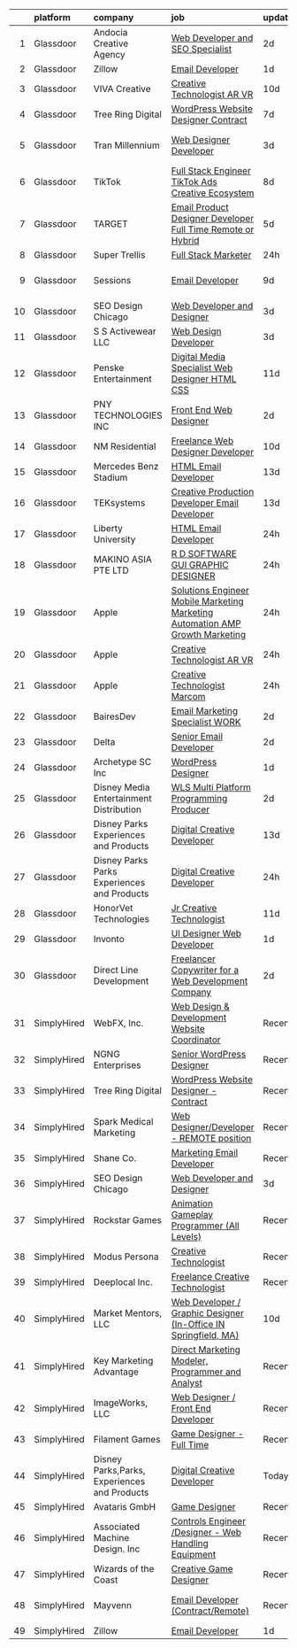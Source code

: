 

|    | platform    | company                                      | job                                                                                                                                                                                                                                                                                                                                                                                                                                                                                                                                                                                                                                                                                                                                                                                                                                                                                                                                                                                                                                                                                                                                                                                                                                                                                                                                                                                                                                     | update_time   | location                  |
|---:|:------------|:---------------------------------------------|:----------------------------------------------------------------------------------------------------------------------------------------------------------------------------------------------------------------------------------------------------------------------------------------------------------------------------------------------------------------------------------------------------------------------------------------------------------------------------------------------------------------------------------------------------------------------------------------------------------------------------------------------------------------------------------------------------------------------------------------------------------------------------------------------------------------------------------------------------------------------------------------------------------------------------------------------------------------------------------------------------------------------------------------------------------------------------------------------------------------------------------------------------------------------------------------------------------------------------------------------------------------------------------------------------------------------------------------------------------------------------------------------------------------------------------------|:--------------|:--------------------------|
|  1 | Glassdoor   | Andocia Creative Agency                      | [Web Developer and SEO Specialist](https://www.glassdoor.com/partner/jobListing.htm?pos=115&ao=1136043&s=58&guid=000001812d7f032fa6f806d76df16aa3&src=GD_JOB_AD&t=SR&vt=w&ea=1&cs=1_e428bfe8&cb=1654325707859&jobListingId=1007910325652&jrtk=3-0-1g4mnu0qmr15q801-1g4mnu0r5pkeh800-3e71974dd9827fa4-)                                                                                                                                                                                                                                                                                                                                                                                                                                                                                                                                                                                                                                                                                                                                                                                                                                                                                                                                                                                                                                                                                                                                  | 2d            | Remote                    |
|  2 | Glassdoor   | Zillow                                       | [Email Developer](https://www.glassdoor.com/partner/jobListing.htm?pos=104&ao=1110586&s=58&guid=000001812d7f032fa6f806d76df16aa3&src=GD_JOB_AD&t=SR&vt=w&cs=1_7c39afb7&cb=1654325707858&jobListingId=1007914140809&cpc=F41FEAB56D215062&jrtk=3-0-1g4mnu0qmr15q801-1g4mnu0r5pkeh800-d5a371a2296d9443--6NYlbfkN0ANMurRYyPEXg08u6OamUd1Mvhk-zhFSGYIZgoJR86UvYL2v6MoUqae-sD5DnU21vr3PQNu8ZSqa2obWZbktWxgr0g78Syxir6qFJq9FS2-QcG1zbH-ZdReyN6tfx4WDorKu6fRAqkaeyW2Vts6RUdmNBZQ99TRrPTVGAhRaKI308BHDLVipOHrayk6pkiWRyuoqPth-Mbvlzugr3HUUtHOugMlXuo8H2yG0_qh2_XK7fQVSWiYD31XhmsZ0bzhd8rZ70ZeJF36Tqt-MCRJbHzo3AY1Xm9rR3HBojfDMUGdH-QI-HXLUNl_0wBgVZbFo9NOCMyWuvQRob74oEjTHB7kNmI62fJ5dd3-vM0AKEx13qURPLop4HBWrcibEhG4RA8lijTJrt8c8W3TydIOq0H8fNnAcDvMbAvyXESuzpkwYBfCiz1FWF21WIeHiYB9IceH2nTbxa8BHI3U4rX3t8Zs6P4O_WOUJPfeyaQjpqkOu0DbR3p12nrPNyjndlctnOfZbN1DN71OEyyGCP9q8Tq5KQvEAmcJc4nDeSJTL4QfUmhr25oG8767eCw0AmN7yqRIU4RnC0Af98rpeayig5ayXtUsO7zDzoJd9RQCgcLy5TBfK0rFV7v8r7zAO_EQjhHsgUOx8_XDZbXfV9Fx57pYcxrFw1J1lIBQ7Qam_I3y9nodZNBlHbU7h6lK21hDnMH_du7AwnGPfBVQsHuJa7zGoku8q7jvJBbe1tdS6cPgt1PSICy35Q82KBhvTTEAIt8Jf5MX6Za8dBmiBa6aGKujIKDxM8fpB9fnxQlVbXJS8rrzkfBsHyT-mk9it2_RuVp61P33BPhzhynNEjM8-vQYxdtYOaKnRImCPTEzjISltAN5WaIeJ0qBRAgb_ylgzU8%3D)                                                                                                                                                                                     | 1d            | Remote                    |
|  3 | Glassdoor   | VIVA Creative                                | [Creative Technologist AR VR](https://www.glassdoor.com/partner/jobListing.htm?pos=128&ao=1136043&s=58&guid=000001812d7f032fa6f806d76df16aa3&src=GD_JOB_AD&t=SR&vt=w&ea=1&cs=1_85ff4b3b&cb=1654325707860&jobListingId=1007890505678&jrtk=3-0-1g4mnu0qmr15q801-1g4mnu0r5pkeh800-b696a77618f3626a-)                                                                                                                                                                                                                                                                                                                                                                                                                                                                                                                                                                                                                                                                                                                                                                                                                                                                                                                                                                                                                                                                                                                                       | 10d           | Remote                    |
|  4 | Glassdoor   | Tree Ring Digital                            | [WordPress Website Designer  Contract ](https://www.glassdoor.com/partner/jobListing.htm?pos=122&ao=1136043&s=58&guid=000001812d7f032fa6f806d76df16aa3&src=GD_JOB_AD&t=SR&vt=w&ea=1&cs=1_b24fab01&cb=1654325707860&jobListingId=1007899008046&jrtk=3-0-1g4mnu0qmr15q801-1g4mnu0r5pkeh800-ecf6582f908ad62a-)                                                                                                                                                                                                                                                                                                                                                                                                                                                                                                                                                                                                                                                                                                                                                                                                                                                                                                                                                                                                                                                                                                                             | 7d            | Remote                    |
|  5 | Glassdoor   | Tran Millennium                              | [Web Designer Developer](https://www.glassdoor.com/partner/jobListing.htm?pos=102&ao=1110586&s=58&guid=000001812d7f032fa6f806d76df16aa3&src=GD_JOB_AD&t=SR&vt=w&ea=1&cs=1_78ab1f0b&cb=1654325707858&jobListingId=1007907064996&cpc=0F120DD93C91FC85&jrtk=3-0-1g4mnu0qmr15q801-1g4mnu0r5pkeh800-4380dd67a871539e--6NYlbfkN0Cp_WSJKd_Pz82imZmURPbhd3kYBsiZi4lpMLOH6vOlLMqbuwfEg4rdHZ-5cGPka9Gjdk3C_6PRJ7cT88hxlBe2xFYnDicuHradAybaxUoCuY-ore5IEssfa27lIp0dCqN4SMBsLIG0i2PLGVZU1PzgG-CYQweitE9Q0KmStWUIySVfI0HceJXI5oiuIiYvPKbXyTnbAU1Us1iARr9Tb4l5IOysiBqDX-oFRcG2VBy7rkh-9uRtHGGaD4FMIKGT_NatE3OvAJ768xGNGYwwmjQLWRnybKWSNPI4S50V5aJKrPEWfSFghSQr1fEm9pZouCpESCaul4Bwmz-Shi2xVwOBqVJ7OiprHguoLYjetG95tLB6pb_B9joJH4LXMvC2PwvFfNfupXG4T2NmgzJgacP9s9-7B8HnoMlON4LmSDyp8f4wfQDTdNDwG2aa4A_cCnPIqeGtK6e0hlWg3399mTSMNRN99NrnQWlSFCMM7ULgc4kd3vx4stexOa7MsDGvTP0%3D)                                                                                                                                                                                                                                                                                                                                                                                                                                                                                                                                                                         | 3d            | San Francisco, CA         |
|  6 | Glassdoor   | TikTok                                       | [Full Stack Engineer  TikTok Ads Creative   Ecosystem](https://www.glassdoor.com/partner/jobListing.htm?pos=118&ao=1136043&s=58&guid=000001812d7f032fa6f806d76df16aa3&src=GD_JOB_AD&t=SR&vt=w&cs=1_92b062f7&cb=1654325707860&jobListingId=1007895015938&jrtk=3-0-1g4mnu0qmr15q801-1g4mnu0r5pkeh800-bf78653741d4ae0d-)                                                                                                                                                                                                                                                                                                                                                                                                                                                                                                                                                                                                                                                                                                                                                                                                                                                                                                                                                                                                                                                                                                                   | 8d            | Los Angeles, CA           |
|  7 | Glassdoor   | TARGET                                       | [Email Product Designer   Developer  Full Time Remote or Hybrid ](https://www.glassdoor.com/partner/jobListing.htm?pos=125&ao=1136043&s=58&guid=000001812d7f032fa6f806d76df16aa3&src=GD_JOB_AD&t=SR&vt=w&cs=1_11c0ab3e&cb=1654325707860&jobListingId=1007900471696&jrtk=3-0-1g4mnu0qmr15q801-1g4mnu0r5pkeh800-d89c527548f3a6a0-)                                                                                                                                                                                                                                                                                                                                                                                                                                                                                                                                                                                                                                                                                                                                                                                                                                                                                                                                                                                                                                                                                                        | 5d            | Minneapolis, MN           |
|  8 | Glassdoor   | Super Trellis                                | [Full Stack Marketer](https://www.glassdoor.com/partner/jobListing.htm?pos=103&ao=1110586&s=58&guid=000001812d7f032fa6f806d76df16aa3&src=GD_JOB_AD&t=SR&vt=w&ea=1&cs=1_bd946714&cb=1654325707858&jobListingId=1007916099653&cpc=7C0AF3FAC6523A09&jrtk=3-0-1g4mnu0qmr15q801-1g4mnu0r5pkeh800-05df1faa118ee33a--6NYlbfkN0DsBOlmEAMqZtav1V1WKZO3RUElpafjggtWvxyDQ3xFSh1wBRGmW-tFNLeqS-E3LLXxa83bj81VZ4GjKQx-g4O9na_cOsk0VB6pO0AMHdwLqRvquaOO0ESt0V_23ylcTwrV5E5izcq-q58pQWc_DBROzeRcXh5UAI1JYoZd3aQvy4v3aIfe8cwbKiiiA2QnakwtQY6ehd1eym2V7Q-_YMaImP9-CTfgsAE6gTGLMAxFuIKu4opCATQYuSCV9jp352QqLxMOCd7r5uroXp3gPcn9YcoImHbFVmpTNLBAmWoySETKtxGUQYGOcxBz-mBvNge6Cfybp3a9HlJmdTc6bqwxPBmoufDGFG1HucM1DBvaZWpN4cfJaNbSFUrROyoxYJxUxCM-14kUaoAHeMJE3PjIcf4jhnpIU6DgiNSO_Iy_xUIuc3QmaNSNrh42YFyoonSAxpyJyr2xZOhRajFV84ujUvL81bKRZE6_d0eVBKbx_jL7w2ELHVQEFGi2ABeaz9zqx16GxUunRQ%3D%3D)                                                                                                                                                                                                                                                                                                                                                                                                                                                                                                                                                              | 24h           | Buffalo, NY               |
|  9 | Glassdoor   | Sessions                                     | [Email Developer](https://www.glassdoor.com/partner/jobListing.htm?pos=127&ao=1136043&s=58&guid=000001812d7f032fa6f806d76df16aa3&src=GD_JOB_AD&t=SR&vt=w&ea=1&cs=1_5927640e&cb=1654325707860&jobListingId=1007892911306&jrtk=3-0-1g4mnu0qmr15q801-1g4mnu0r5pkeh800-9548a622875b6647-)                                                                                                                                                                                                                                                                                                                                                                                                                                                                                                                                                                                                                                                                                                                                                                                                                                                                                                                                                                                                                                                                                                                                                   | 9d            | San Francisco, CA         |
| 10 | Glassdoor   | SEO Design Chicago                           | [Web Developer and Designer](https://www.glassdoor.com/partner/jobListing.htm?pos=112&ao=1136043&s=58&guid=000001812d7f032fa6f806d76df16aa3&src=GD_JOB_AD&t=SR&vt=w&ea=1&cs=1_c6474ac1&cb=1654325707859&jobListingId=1007905745551&jrtk=3-0-1g4mnu0qmr15q801-1g4mnu0r5pkeh800-edb5c12235ecbca6-)                                                                                                                                                                                                                                                                                                                                                                                                                                                                                                                                                                                                                                                                                                                                                                                                                                                                                                                                                                                                                                                                                                                                        | 3d            | Remote                    |
| 11 | Glassdoor   | S S Activewear LLC                           | [Web Design Developer](https://www.glassdoor.com/partner/jobListing.htm?pos=101&ao=1110586&s=58&guid=000001812d7f032fa6f806d76df16aa3&src=GD_JOB_AD&t=SR&vt=w&cs=1_0a36cb61&cb=1654325707858&jobListingId=1007907546318&cpc=8506CCAEAF70E016&jrtk=3-0-1g4mnu0qmr15q801-1g4mnu0r5pkeh800-9a94e0e65c736bca--6NYlbfkN0Ajr136nt6A_LHOZ7dazkZBMRVGXfFx1UH3hXSlGZi78qV2vh4IIPaG56QxCFgA56Adpr9RaXdipIXu1R4bmSOvMziN5foyE-Hu6-wOJzorB798i-BTTof0WkY407sJ8JJ-b48jkEdELNvzxft-sRf5NMtJ6JiYIBRDHRpWroXbQqBaO_5kxxHvN-KYbt9H9FU-F8bCVWeed56PDkhqUEuRGHhHzWK0Nu3lZP0kPet2iRwACwaCwOfDb-EMyWgGqkH2Vjs83RlBa5mWWHv0NJjKzhffdXFDcEBQgkhRBAicy2t2eRz-0S6esvEaizsApyEINF75kHee4Xk41rnPr2kHFtrx7uyASmDzsZuUWvWnLLGUqOkxlg7ROr47XQufuejSqVlqJrfeVtruqqR2SJM2JtAN3pfvHXiEI38gX-3Dkb_VStSNdeR88n9-Beha9tPDuOKt0N4iOl36JT3cHQbj-TbYFyjGBDnz8bzC7J9419LtrJ630fo4gy5iKwv3acylYqd140C-K_Jj9zPG-L9-J6drCnJFuT5Hvovs850hQjnui9Ct-iMqKRYNSa9JGTxbHwoJU2cvnIKnI2H_YD9K0yTAh2dtbW2O0-3KOtBKjdpKROwQkLbEedkqzERdJb9BvIBkYzs51xEQ4w0wRm8Id3EhkUzUgnHcDfEAyL3Jx4FHphKp8bV-KWgbqEsDfwhWMd91i8j0x9NUX0B4j9uz0gIMoR1VQnPuVFOCgtYjbT-fFxQfnbd5RRmVT1Apgtk%3D)                                                                                                                                                                                                                                                                                                                | 3d            | Bolingbrook, IL           |
| 12 | Glassdoor   | Penske Entertainment                         | [Digital Media Specialist   Web Designer  HTML CSS ](https://www.glassdoor.com/partner/jobListing.htm?pos=129&ao=1136043&s=58&guid=000001812d7f032fa6f806d76df16aa3&src=GD_JOB_AD&t=SR&vt=w&ea=1&cs=1_77d83615&cb=1654325707860&jobListingId=1007885820452&jrtk=3-0-1g4mnu0qmr15q801-1g4mnu0r5pkeh800-aea0883574332797-)                                                                                                                                                                                                                                                                                                                                                                                                                                                                                                                                                                                                                                                                                                                                                                                                                                                                                                                                                                                                                                                                                                                | 11d           | Indianapolis, IN          |
| 13 | Glassdoor   | PNY TECHNOLOGIES  INC                        | [Front End Web Designer](https://www.glassdoor.com/partner/jobListing.htm?pos=114&ao=1136043&s=58&guid=000001812d7f032fa6f806d76df16aa3&src=GD_JOB_AD&t=SR&vt=w&ea=1&cs=1_ddb5e849&cb=1654325707859&jobListingId=1007909671058&jrtk=3-0-1g4mnu0qmr15q801-1g4mnu0r5pkeh800-7ca51e5658e731c3-)                                                                                                                                                                                                                                                                                                                                                                                                                                                                                                                                                                                                                                                                                                                                                                                                                                                                                                                                                                                                                                                                                                                                            | 2d            | Remote                    |
| 14 | Glassdoor   | NM Residential                               | [Freelance Web Designer Developer](https://www.glassdoor.com/partner/jobListing.htm?pos=130&ao=1136043&s=58&guid=000001812d7f032fa6f806d76df16aa3&src=GD_JOB_AD&t=SR&vt=w&ea=1&cs=1_459a9db1&cb=1654325707860&jobListingId=1007889424611&jrtk=3-0-1g4mnu0qmr15q801-1g4mnu0r5pkeh800-8b33379d0efd92ef-)                                                                                                                                                                                                                                                                                                                                                                                                                                                                                                                                                                                                                                                                                                                                                                                                                                                                                                                                                                                                                                                                                                                                  | 10d           | Orlando, FL               |
| 15 | Glassdoor   | Mercedes Benz Stadium                        | [HTML Email Developer](https://www.glassdoor.com/partner/jobListing.htm?pos=119&ao=1136043&s=58&guid=000001812d7f032fa6f806d76df16aa3&src=GD_JOB_AD&t=SR&vt=w&ea=1&cs=1_e219370a&cb=1654325707860&jobListingId=1007881403844&jrtk=3-0-1g4mnu0qmr15q801-1g4mnu0r5pkeh800-65a406784278250d-)                                                                                                                                                                                                                                                                                                                                                                                                                                                                                                                                                                                                                                                                                                                                                                                                                                                                                                                                                                                                                                                                                                                                              | 13d           | Atlanta, GA               |
| 16 | Glassdoor   | TEKsystems                                   | [Creative Production Developer  Email Developer ](https://www.glassdoor.com/partner/jobListing.htm?pos=110&ao=1110586&s=58&guid=000001812d7f032fa6f806d76df16aa3&src=GD_JOB_AD&t=SR&vt=w&cs=1_32aec152&cb=1654325707859&jobListingId=1007881109878&cpc=C4A69CCDBB3B9599&jrtk=3-0-1g4mnu0qmr15q801-1g4mnu0r5pkeh800-e35d547a0e4b5d47--6NYlbfkN0AuKz8EBO1xHDEL7V2YF9xF3dC_I9B9i-Zw2Jh8clPMK9BxhHDJszxSyW718EipT5NZMj3EBOgIgA0uWwEm3DTBgaZ73Oz_rNtrM0hv37lKMHXbIT4xzy-gWqWw3lbC-4Gcj_6cHd4C_zCD1WLTPTYUZx3xuhaIYNUjvb8pA4ThrviyUqYwdwRF4WlYRvdAtMR8MyugaNYl8qCwY91DPTOemGA9QjtEEV3RqzPCwv8vxYZvbzLRdI9deXs-jQxBCarKPCdClKVheoIeoSbdt_XG5g_1jFBrqxVl1ckyKenRRn63ALM22QkbLl9TFJ517rt2mX8I5Zj5BAjpCSCF05R84Z4uENOhMk79wr01WEZdnw4GIHSygbZzU-zAwE4vxMaNW-j5rw2dO_nsg3WzhEU8xk6rc0B_f1o0byq1aQynQNzjIvxP5et5ZBrD4jM0VIAnEkR5Rzx15_Q32uliIqLtFd7TtD_Km-M13TpxRmQm1vGZUCsaDXplWAHBdYYyehgozqwaEFGgAwSvj6eP9mfYz-cM4irtyR2EfiHpAzNr8Tth_1tWo8qSTIv83e2NjJiaim0s74--a6wLG3BjNTfegKz-I1MYTeNZ0n7U4NtxbmJmjbbvy3iXzIU6qHqeM-I9UCuTJwhgU_quLWeko0Xo3L1IwS-kHEhnwpHrIxUWee1Wyvnm2apSIham1HOwUg3OHYTbmy40vrDnwgnUZeYyAaQ8rMS5Ja4uf4VkgGWjitB458toj6gLnwI0SwLoBB11HOCsdEZhoA-UUKQ8odeisOrkVCxL6qbTXW2CltLMSMPFIU4Ns2Mxyxb--q3toyzEImmyMQSYXGecTZ7ObUR2ENSfWdMQSgl8LBK8Zct5TzN4bYY0JGoo2jJVJDrf29odl3Sg0idMERy2Z8Or3h44LgXvj4TH26X0PGqV83a4IT5wRVAyhb5gD8S3JJ5Y7y3QE3JKk3xrrg%3D%3D)                                                                       | 13d           | San Diego, CA             |
| 17 | Glassdoor   | Liberty University                           | [HTML Email Developer](https://www.glassdoor.com/partner/jobListing.htm?pos=105&ao=1110586&s=58&guid=000001812d7f032fa6f806d76df16aa3&src=GD_JOB_AD&t=SR&vt=w&ea=1&cs=1_c7977a4d&cb=1654325707859&jobListingId=1007915758186&cpc=1FDE87803EF93CD3&jrtk=3-0-1g4mnu0qmr15q801-1g4mnu0r5pkeh800-8008f5f408073523--6NYlbfkN0DJj_xBnMkxta0JkMhp2zrLnOUztiQYfsFoMajxVnxJH1F0cTi7s2M4ahEdLdWFO-BqmRaLUpbwRIZ7IJNE5Jhy2Q0vZVUdHycJeJyACt3qfLEXBtyRyPrgrnr3HxdQLYX3EwJ4XPiDxoSfjsS-rituzWuBLTDBkYgFntRSehJ6_bQZ9iUcKZ1AGEA1ZSy-_-T8r4DDf1ofZf_drhtN5mXu-GAkLdURw2rUw5LSL3s3gH0eWkuQmwka16g3QWwgSGWnBWF81lvfRewjkwT1HMmF84k0WC_fc_A8v8cIQkm2_t3eucY-GN-rehEVATnAfOnXVIOIe6MB6uv_JqxA7fmmr7mlRyTkUw2yN1tDzs0QLdUbraAq36t65IWS7wR8J5X0JRcg9o45laNeYLTvFa7Lu7NX852pO62P4IEmJvysYOUXeFmGeY8Yy4X0dTQR1wZ1c1Pp50ex5-V8V03ALpLZpCr_9oS-LtfrK2w2GXlXk-oWChPrhYAAFFObnLOGSj0%3D)                                                                                                                                                                                                                                                                                                                                                                                                                                                                                                                                                                           | 24h           | Remote                    |
| 18 | Glassdoor   | MAKINO ASIA PTE LTD                          | [R D SOFTWARE GUI   GRAPHIC DESIGNER](https://www.glassdoor.com/partner/jobListing.htm?pos=113&ao=1136043&s=58&guid=000001812d7f032fa6f806d76df16aa3&src=GD_JOB_AD&t=SR&vt=w&cs=1_672faac3&cb=1654325707859&jobListingId=1007915741887&jrtk=3-0-1g4mnu0qmr15q801-1g4mnu0r5pkeh800-d383988f57ebe079-)                                                                                                                                                                                                                                                                                                                                                                                                                                                                                                                                                                                                                                                                                                                                                                                                                                                                                                                                                                                                                                                                                                                                    | 24h           | Marina, CA                |
| 19 | Glassdoor   | Apple                                        | [Solutions Engineer  Mobile Marketing   Marketing Automation  AMP Growth Marketing](https://www.glassdoor.com/partner/jobListing.htm?pos=109&ao=1110586&s=58&guid=000001812d7f032fa6f806d76df16aa3&src=GD_JOB_AD&t=SR&vt=w&cs=1_5320c138&cb=1654325707859&jobListingId=1007917014383&cpc=F41FEAB56D215062&jrtk=3-0-1g4mnu0qmr15q801-1g4mnu0r5pkeh800-83dd83ca0f942196--6NYlbfkN0BvKrLyj5gPmtZO9T8euul8TCxuuKNOtzRJOomxnwSEodTz2Bc-sPZl29JElYHfcoRu0fPF_ZzN6Kgu9vf9AV6W97yKL7vpLEBrMgPJZ0W0rdIXw6WwRLSf9zaRHA6-PnVWqQDkbUn1YMDbkw22WYnie-iPP5vQXnaXKfEuvTf2yAs3Ec91kGcC2Z46G1ABIhxOuXd7PVHn6mxRBWwVARpL6a16uhriRqa3EVIGkzNKAtc9m8l30oOrCmdN2tLT2oJHalnJTS1zq9TnHV6JlBcYy-5hmG71oAqllpibQzsejoPk5mFidmfmxLXPfX93ZxQsmCNdDS8wBUdKatKhNAyD0O46y3dElYHuJ7_qgd1TMFxWf9HbqwIAkX8PPW4UapgEyr8myZXuw6pebA5666IuBkyoG4k2bc2CnugeBEFnC_W4F3t-8j9dDAeb7Sjnr2lxB99UB_OJKP1uWbm_UcLbuRhDQnNkuG5dgKeTuv5YI12WupfLTHIxu2ecmp9w3oydJzbpnxX3-shbxCvoUd85rdYIWyAUSoSnXr3bLf3i1wsOJtDzxr4tB0gq5Xo9kHZhNDZmCgCjpJ1zf4Qu94KRNaIb3ech5B8niQYkVAGI9swYuYXtgm9NaoFDkgNHADMp-5H294rgqOkzywodPV6_GLAqi1YPX2qTXFVy0goQePm0gR9JDr09jxMAmaiK-yn0gjoUEdVs3dK50HxQioCwNZNeK55VhhQNX6QGwQR3gtAZHgowpYw6UYEeucLoSnvmVmhMaooQJF4pgdH037EwWVfo78wW4UfN4bnaGZ7MRET9IDftPc59qhM05neYEZHrzVyrXANBmN6cKQIjjHsdBdRRBtl8w5ZDq9fNjKjPa7erp1ghwH6ZRF3uaWny_g78Vb4SFJys5_T0Z_YL21PHngNZtXc4QX1Yeynvj72eHdnMYoyOPs5r7CogFCUeNJGiu1X-obvrVS_8bPxe2LXtcMpYIyb85LW6m-JPMnsv14nCRHEZ0jw8) | 24h           | Culver City, CA           |
| 20 | Glassdoor   | Apple                                        | [Creative Technologist  AR VR](https://www.glassdoor.com/partner/jobListing.htm?pos=120&ao=1136043&s=58&guid=000001812d7f032fa6f806d76df16aa3&src=GD_JOB_AD&t=SR&vt=w&cs=1_f206783b&cb=1654325707860&jobListingId=1007917364380&jrtk=3-0-1g4mnu0qmr15q801-1g4mnu0r5pkeh800-878088d050a6faa7-)                                                                                                                                                                                                                                                                                                                                                                                                                                                                                                                                                                                                                                                                                                                                                                                                                                                                                                                                                                                                                                                                                                                                           | 24h           | Cupertino, CA             |
| 21 | Glassdoor   | Apple                                        | [Creative Technologist  Marcom](https://www.glassdoor.com/partner/jobListing.htm?pos=116&ao=1136043&s=58&guid=000001812d7f032fa6f806d76df16aa3&src=GD_JOB_AD&t=SR&vt=w&cs=1_197ef7f4&cb=1654325707860&jobListingId=1007917363609&jrtk=3-0-1g4mnu0qmr15q801-1g4mnu0r5pkeh800-666f3071f17e62e5-)                                                                                                                                                                                                                                                                                                                                                                                                                                                                                                                                                                                                                                                                                                                                                                                                                                                                                                                                                                                                                                                                                                                                          | 24h           | Cupertino, CA             |
| 22 | Glassdoor   | BairesDev                                    | [Email Marketing Specialist WORK](https://www.glassdoor.com/partner/jobListing.htm?pos=107&ao=1110586&s=58&guid=000001812d7f032fa6f806d76df16aa3&src=GD_JOB_AD&t=SR&vt=w&cs=1_1f9c31b6&cb=1654325707859&jobListingId=1007909599138&cpc=AC285F3A3ECA6BB0&jrtk=3-0-1g4mnu0qmr15q801-1g4mnu0r5pkeh800-0bcc7050e843faad--6NYlbfkN0BfEGkshao4EhrCCf7LYqKO8VNtf9vkQrewuI3DmTR_-FNjQOZq6FDCm1wcPTrdsPfGE-gNHWD7abgq8RNsXt28BNbJn5Azybau4v_gfzqRThWLrOl1LG0AAL2vxR47VyXfbBOygU831DVyavXzCsXRY1UHMt7-M4s9Fy6wDf7mMdOs-OR4eTW12DN7-Y5s03q5WTZobcdwZtu-9n7UMf14A9WP0ecDVTxgeffKOB8nwf-699zRntM9obq5I78NIRj4jXRrFRTYa2pCFjPYv867gKDJzqAVXYoNMaSOkFHBLRXUPAzOLunVYUWdOwlOHMOqADMtSOTvqICEL1W917yl-kfpGtl2f-QEsnX2CNu1ISjSLnPCsKy_JJ9CTwGwb2vKZjaK2ihSHT3Y9xR0XbqnZ4zLf1Oma4jBdKZknd7v8s30Ng3dkw-MKzVFN1D2NxIGXh0fSF4jIAEHHp_5JYSKfWSAf3UGxYfHHA-Pjbd607uw6E4CcFnWg5vv6VRCW2axWPKywvZYY4tKgeYtmgvrT506vVJbmhIMXXAikxGMxFyMRVKpFHUCFBzx5F7sW2FcxKdvdbFzvA%3D%3D)                                                                                                                                                                                                                                                                                                                                                                                                                                                                                       | 2d            | Colon, PA                 |
| 23 | Glassdoor   | Delta                                        | [Senior Email Developer](https://www.glassdoor.com/partner/jobListing.htm?pos=117&ao=1136043&s=58&guid=000001812d7f032fa6f806d76df16aa3&src=GD_JOB_AD&t=SR&vt=w&cs=1_6c876c1a&cb=1654325707860&jobListingId=1007909409494&jrtk=3-0-1g4mnu0qmr15q801-1g4mnu0r5pkeh800-b5686bcb9fe509d0-)                                                                                                                                                                                                                                                                                                                                                                                                                                                                                                                                                                                                                                                                                                                                                                                                                                                                                                                                                                                                                                                                                                                                                 | 2d            | Atlanta, GA               |
| 24 | Glassdoor   | Archetype SC  Inc                            | [WordPress Designer](https://www.glassdoor.com/partner/jobListing.htm?pos=124&ao=1136043&s=58&guid=000001812d7f032fa6f806d76df16aa3&src=GD_JOB_AD&t=SR&vt=w&ea=1&cs=1_f1677604&cb=1654325707860&jobListingId=1007914775505&jrtk=3-0-1g4mnu0qmr15q801-1g4mnu0r5pkeh800-3b20eddda71881e5-)                                                                                                                                                                                                                                                                                                                                                                                                                                                                                                                                                                                                                                                                                                                                                                                                                                                                                                                                                                                                                                                                                                                                                | 1d            | Myrtle Beach, SC          |
| 25 | Glassdoor   | Disney Media   Entertainment Distribution    | [WLS  Multi Platform Programming Producer](https://www.glassdoor.com/partner/jobListing.htm?pos=108&ao=1110586&s=58&guid=000001812d7f032fa6f806d76df16aa3&src=GD_JOB_AD&t=SR&vt=w&cs=1_fea39f58&cb=1654325707859&jobListingId=1007911190298&cpc=9C2286EA3771AAF6&jrtk=3-0-1g4mnu0qmr15q801-1g4mnu0r5pkeh800-028f10f2356bb5ab--6NYlbfkN0DAFTyt7pbDCC2JPO79CSdi1dIb81yjczP5qsKcZIxgiYm3-7g-689UvJS8MdHcuGMkRUtKoRzBjCRiYi6rPhRj4sg-ROztoZTRikXncRVBP7wWdL3xf-8WN0I-6vlzvpbWFjUP88OV-dV2i6K4MHUF01Xp7JqyRzVk_9B7S8tbVr1MiXmmo7ETv0aV_dUycTrKj4zoXVX2IwWWc3xWcfaVb8aKx4T7vWwXSVdQ3cfs_solq0dWI2RNCmynW4KTN5Jy7W1Sc6497P2ZcRzU0UptR7S80Yb1ugmZjknaO9beLUJow_Kt3bppa76NlFHPvb2IfbwkRXTbbo_ruRgeVj2VtJcZl9EaF7GRYrRopsvW8CN6e4QfesM11F6oMjNXf_l_TEdq-dzHr4jFl_JnbXTB78XoGtjEh4Nw9oALVpLV3HkDyy-GUcXY5ooBvihREo4%3D)                                                                                                                                                                                                                                                                                                                                                                                                                                                                                                                                                                                                                            | 2d            | Chicago, IL               |
| 26 | Glassdoor   | Disney Parks  Experiences and Products       | [Digital Creative Developer](https://www.glassdoor.com/partner/jobListing.htm?pos=123&ao=1136043&s=58&guid=000001812d7f032fa6f806d76df16aa3&src=GD_JOB_AD&t=SR&vt=w&cs=1_6c252e19&cb=1654325707860&jobListingId=1007881333218&jrtk=3-0-1g4mnu0qmr15q801-1g4mnu0r5pkeh800-9d78675828d93b71-)                                                                                                                                                                                                                                                                                                                                                                                                                                                                                                                                                                                                                                                                                                                                                                                                                                                                                                                                                                                                                                                                                                                                             | 13d           | Celebration, FL           |
| 27 | Glassdoor   | Disney Parks Parks  Experiences and Products | [Digital Creative Developer](https://www.glassdoor.com/partner/jobListing.htm?pos=106&ao=1110586&s=58&guid=000001812d7f032fa6f806d76df16aa3&src=GD_JOB_AD&t=SR&vt=w&cs=1_69854b71&cb=1654325707858&jobListingId=1007917189133&cpc=FAE5E775D180B2FB&jrtk=3-0-1g4mnu0qmr15q801-1g4mnu0r5pkeh800-d644488a0681c805--6NYlbfkN0DAFTyt7pbDCC2JPO79CSdi1dIb81yjczP5qsKcZIxgiRd1qisRd4re16D_VG3-wzVi2F89qZSDP9cC00qH3uX3LxWZ1g9FZ3emDJpLeaQH5Yk_5NfX6NaXrvXGdJCyh-akhKNek-jhac-2iB4_qqO6AkGjHYssAnQPp6Jcv84rcixm7ryvCW1Q9AX2iHTQHyv0eJeq-zYvCBV63ajYEYfjuQptU6jxTjT1RMsN3FWdsyHeCuCU3jPBlLTxJcrN_abxA16IqDG_mTTR4yOzsoJMIoDECIuV0tN3PDh86VjDHayE-UZx-fyexS8yjCkMUTM5exiRZWWfBQvztn8-R9TuCFlALYBwS3dIl6a0sp8rzyPLyiYN3BEMwTAhyjXXlaZtAVwvUTmgAzQfNSaxdL2cY3kOd0poKurhcSqWZ0Nndrk624b89tv7CuXMJ94mpbU%3D)                                                                                                                                                                                                                                                                                                                                                                                                                                                                                                                                                                                                                                          | 24h           | Wake Forest, NC           |
| 28 | Glassdoor   | HonorVet Technologies                        | [Jr Creative Technologist](https://www.glassdoor.com/partner/jobListing.htm?pos=111&ao=1110586&s=58&guid=000001812d7f032fa6f806d76df16aa3&src=GD_JOB_AD&t=SR&vt=w&ea=1&cs=1_3af532c7&cb=1654325707859&jobListingId=1007886424127&cpc=3BA4CE39D5B5DEF5&jrtk=3-0-1g4mnu0qmr15q801-1g4mnu0r5pkeh800-adc588b7d6222908--6NYlbfkN0CPAXerPCigbGFrKuhnd5kMF9E892YZnMhVyLV70FU6X9q2VHhXkacy4oEVJb7uP5NHMcXyFfEapxyPyLvfC3aTJtIai2clDhq1fRs94PEaTc9FfrSeXv_6nshO3Rlr8kFFJY23xZzzYdXb18O3buVi02PWBO9K1L1OSdjCRq6Qds9bRlrLFM4XH3dJIUQsGUdX4l_E_pBAYa4VCD1PAvD5kE_8Hv9BV_Thdomn_uePeYKZeifqttgVEHcBrX45tjGsyxcYsAgN_2YWbcl-o6-GfmzYfeygqoiXIj-9lbhIf8BKtrxTx0Ca50WfCZFuIQclfQGuYAPb8qte14YD5iclrvXXnp-9wCrfoZoqwrPwnXVqmaaugO0FlvgdOV7u-EGIrCiEnAAoZxksYzTWt0d0H55Wn4dd80PUKvvfYfNLFKjJNHFipWpcahx-2-gsQZjQsfx6jlI8hpfEsLSlum3eDmwW-S_OyVw_J2dtMJ4nGmbXZ_mdaqWl22VZh1403mp4IIsSpszn4L9OgaZO3-oOW7-FUaQaJo7w8DwI26qN47JqYrc19iUOKmiJYVXo3PaSOCqCjHeFn41MYbajACcCqCJ1MgNLQjt-OR01mQM4C6ktiGfDJ-UXbZQ1dWRaW2fBcLvmFpG1Pv_W_UqY1xxGHeNI_pwbqhlqoqH6t2JogWWIixkt_kRvUzpyVkzzf9w3Xhv_LCq5hDPAyVtViwA7-BpX-MMKb5AQynRRteYyOsuJI2oEIvHbvgIueL19QE-6LUXcrM1euJLLNKdmH3qxHmncRMlx_gXA6LY5aCYdBJLLJ-sNzee8i6jp6OKCZFeOEv1MngYQSK8wRw5UsicJwddgEKdnKdLEOYi3-8X5gV3DcIrxNwD5e4Z3zPtinL_Gfl_bqhS_cC1l7gGvw94ZBPLt_4q21rwW4i-fCSaOxBVPOD6-VXq_T-y_UtzyEB4MgyDff6K8oyhXWniJ8AC28eEExAIGv_0C_sajlA7LJeFD3uZ5DQoPZUo1YYbQ2to%3D)                                       | 11d           | Santa Monica, CA          |
| 29 | Glassdoor   | Invonto                                      | [UI Designer   Web Developer](https://www.glassdoor.com/partner/jobListing.htm?pos=121&ao=1136043&s=58&guid=000001812d7f032fa6f806d76df16aa3&src=GD_JOB_AD&t=SR&vt=w&cs=1_50a9d129&cb=1654325707860&jobListingId=1007914902297&jrtk=3-0-1g4mnu0qmr15q801-1g4mnu0r5pkeh800-251d957bda5e73d6-)                                                                                                                                                                                                                                                                                                                                                                                                                                                                                                                                                                                                                                                                                                                                                                                                                                                                                                                                                                                                                                                                                                                                            | 1d            | Bridgewater, NJ           |
| 30 | Glassdoor   | Direct Line Development                      | [Freelancer Copywriter for a Web Development Company](https://www.glassdoor.com/partner/jobListing.htm?pos=126&ao=1136043&s=58&guid=000001812d7f032fa6f806d76df16aa3&src=GD_JOB_AD&t=SR&vt=w&ea=1&cs=1_6e9621ef&cb=1654325707860&jobListingId=1007909637293&jrtk=3-0-1g4mnu0qmr15q801-1g4mnu0r5pkeh800-559b2378fc112b94-)                                                                                                                                                                                                                                                                                                                                                                                                                                                                                                                                                                                                                                                                                                                                                                                                                                                                                                                                                                                                                                                                                                               | 2d            | Remote                    |
| 31 | SimplyHired | WebFX, Inc.                                  | [Web Design & Development Website Coordinator](https://www.simplyhired.com/job/v-vzXBfE0PVJlM02GeHrlEw5kd4JZanBKYMGop9gR-nH0LBNF-E5_Q?q=creative+programmer)                                                                                                                                                                                                                                                                                                                                                                                                                                                                                                                                                                                                                                                                                                                                                                                                                                                                                                                                                                                                                                                                                                                                                                                                                                                                            | Recently      | Harrisburg, PA            |
| 32 | SimplyHired | NGNG Enterprises                             | [Senior WordPress Designer](https://www.simplyhired.com/job/nNmOqtuT06Mk-lcmE7eheAXQQWiNMpXcVvCxka53D2mz1JIyK1uPSg?q=creative+programmer)                                                                                                                                                                                                                                                                                                                                                                                                                                                                                                                                                                                                                                                                                                                                                                                                                                                                                                                                                                                                                                                                                                                                                                                                                                                                                               | Recently      | Remote                    |
| 33 | SimplyHired | Tree Ring Digital                            | [WordPress Website Designer - Contract](https://www.simplyhired.com/job/Yf9gk0EtDLSAvU5EZn5_9vBwyXMxyrzikDESVzKzz8y1SNRWAGY_7Q?q=creative+programmer)                                                                                                                                                                                                                                                                                                                                                                                                                                                                                                                                                                                                                                                                                                                                                                                                                                                                                                                                                                                                                                                                                                                                                                                                                                                                                   | Recently      | United States +1 location |
| 34 | SimplyHired | Spark Medical Marketing                      | [Web Designer/Developer - REMOTE position](https://www.simplyhired.com/job/35M66v77AdD9n8fOCx0TvbHKph55pnBEUtaBea4aPDsZPPSG2nNFfQ?q=creative+programmer)                                                                                                                                                                                                                                                                                                                                                                                                                                                                                                                                                                                                                                                                                                                                                                                                                                                                                                                                                                                                                                                                                                                                                                                                                                                                                | Recently      | Remote                    |
| 35 | SimplyHired | Shane Co.                                    | [Marketing Email Developer](https://www.simplyhired.com/job/RcP4Q7OUThQQkT9kWXMiLlc_Q9zZfe9KKH3XzOuyrbocOGRY5RxBgA?q=creative+programmer)                                                                                                                                                                                                                                                                                                                                                                                                                                                                                                                                                                                                                                                                                                                                                                                                                                                                                                                                                                                                                                                                                                                                                                                                                                                                                               | Recently      | Englewood, CO             |
| 36 | SimplyHired | SEO Design Chicago                           | [Web Developer and Designer](https://www.simplyhired.com/job/FjzmiF5LocletrYRA1n-Axbq9osZZ5ZuleN5Fh7qXPRhqE4TPW8oeA?q=creative+programmer)                                                                                                                                                                                                                                                                                                                                                                                                                                                                                                                                                                                                                                                                                                                                                                                                                                                                                                                                                                                                                                                                                                                                                                                                                                                                                              | 3d            | Remote                    |
| 37 | SimplyHired | Rockstar Games                               | [Animation Gameplay Programmer (All Levels)](https://www.simplyhired.com/job/1pSEzXWP6p8ML9piAakVgJAIWzA9LrjPxi3CLE-MLJDKJMG2jk5IcQ?q=creative+programmer)                                                                                                                                                                                                                                                                                                                                                                                                                                                                                                                                                                                                                                                                                                                                                                                                                                                                                                                                                                                                                                                                                                                                                                                                                                                                              | Recently      | Carlsbad, CA              |
| 38 | SimplyHired | Modus Persona                                | [Creative Technologist](https://www.simplyhired.com/job/B8ygCGJWV0A1I6OIboxlHapyA7PURRhno-3vF689TcnMyngY6qtnrg?q=creative+programmer)                                                                                                                                                                                                                                                                                                                                                                                                                                                                                                                                                                                                                                                                                                                                                                                                                                                                                                                                                                                                                                                                                                                                                                                                                                                                                                   | Recently      | Remote                    |
| 39 | SimplyHired | Deeplocal Inc.                               | [Freelance Creative Technologist](https://www.simplyhired.com/job/aZdKdRMIUHN6-uuOdVyZ4lr1zktTyGrlVkrp4_f_MddnbqJNiu7HRQ?q=creative+programmer)                                                                                                                                                                                                                                                                                                                                                                                                                                                                                                                                                                                                                                                                                                                                                                                                                                                                                                                                                                                                                                                                                                                                                                                                                                                                                         | Recently      | Remote                    |
| 40 | SimplyHired | Market Mentors, LLC                          | [Web Developer / Graphic Designer (In-Office IN Springfield, MA)](https://www.simplyhired.com/job/6kf3uuwQ1EOl7Fl3dSxs72FKsBasyP0W-R29HngWXbHTwb_VXh3XfA?q=creative+programmer)                                                                                                                                                                                                                                                                                                                                                                                                                                                                                                                                                                                                                                                                                                                                                                                                                                                                                                                                                                                                                                                                                                                                                                                                                                                         | 10d           | Springfield, MA           |
| 41 | SimplyHired | Key Marketing Advantage                      | [Direct Marketing Modeler, Programmer and Analyst](https://www.simplyhired.com/job/UdIscpimnW2wE8_h27Mny_tMoFR1tXnQsZT_LQshbt782-jsPUazvA?q=creative+programmer)                                                                                                                                                                                                                                                                                                                                                                                                                                                                                                                                                                                                                                                                                                                                                                                                                                                                                                                                                                                                                                                                                                                                                                                                                                                                        | Recently      | Newtown, CT               |
| 42 | SimplyHired | ImageWorks, LLC                              | [Web Designer / Front End Developer](https://www.simplyhired.com/job/P-Qvgf8giFfzVJ1XN7qqCXweVx6qXKrWLxbkLCZsqlxPlHaVb_XSIQ?q=creative+programmer)                                                                                                                                                                                                                                                                                                                                                                                                                                                                                                                                                                                                                                                                                                                                                                                                                                                                                                                                                                                                                                                                                                                                                                                                                                                                                      | Recently      | Vernon Rockville, CT      |
| 43 | SimplyHired | Filament Games                               | [Game Designer - Full Time](https://www.simplyhired.com/job/za9YGlCq2LdTEWz1RDqZvVDaJZmWg0vmZaFf5vel3FZzTd3Q98kgxA?q=creative+programmer)                                                                                                                                                                                                                                                                                                                                                                                                                                                                                                                                                                                                                                                                                                                                                                                                                                                                                                                                                                                                                                                                                                                                                                                                                                                                                               | Recently      | Madison, WI               |
| 44 | SimplyHired | Disney Parks,Parks, Experiences and Products | [Digital Creative Developer](https://www.simplyhired.com/job/1jN9jAUeFjMIo8LP5M2xJunLfQ-eMIiLzInXH6S-cQ6cu3CwCqh4gg?q=creative+programmer)                                                                                                                                                                                                                                                                                                                                                                                                                                                                                                                                                                                                                                                                                                                                                                                                                                                                                                                                                                                                                                                                                                                                                                                                                                                                                              | Today         | Manquin, VA               |
| 45 | SimplyHired | Avataris GmbH                                | [Game Designer](https://www.simplyhired.com/job/Tc33UtNBjb8oCHuS1nugPhQ6H77xvnjVSswHVbLctsx537mk9q519Q?q=creative+programmer)                                                                                                                                                                                                                                                                                                                                                                                                                                                                                                                                                                                                                                                                                                                                                                                                                                                                                                                                                                                                                                                                                                                                                                                                                                                                                                           | Recently      | Remote                    |
| 46 | SimplyHired | Associated Machine Design. Inc               | [Controls Engineer /Designer - Web Handling Equipment](https://www.simplyhired.com/job/iK0kyM3IlVtiPO41wje1x2-evlu3rt5ztJr6E_2pjcvfffQPX3zl5g?q=creative+programmer)                                                                                                                                                                                                                                                                                                                                                                                                                                                                                                                                                                                                                                                                                                                                                                                                                                                                                                                                                                                                                                                                                                                                                                                                                                                                    | Recently      | Green Bay, WI             |
| 47 | SimplyHired | Wizards of the Coast                         | [Creative Game Designer](https://www.simplyhired.com/job/3U5NPAcld9zZ3VOc-NItCD-NzNvgqaZqPjmcmGZRZsaeN5WygOP2eA?q=creative+programmer)                                                                                                                                                                                                                                                                                                                                                                                                                                                                                                                                                                                                                                                                                                                                                                                                                                                                                                                                                                                                                                                                                                                                                                                                                                                                                                  | Recently      | Renton, WA                |
| 48 | SimplyHired | Mayvenn                                      | [Email Developer (Contract/Remote)](https://www.simplyhired.com/job/_ZkVbp1z_uWouHrngEla1OwScT_C6dVjm7duwqyF1oTBmTSyEFadGg?q=creative+programmer)                                                                                                                                                                                                                                                                                                                                                                                                                                                                                                                                                                                                                                                                                                                                                                                                                                                                                                                                                                                                                                                                                                                                                                                                                                                                                       | Recently      | San Francisco, CA         |
| 49 | SimplyHired | Zillow                                       | [Email Developer](https://www.simplyhired.com/job/dJcCVYJQdFroQEJBi29YfLHiwfrKOF5IFWBcesB0b5-bRvqiwe0_yQ?q=creative+programmer)                                                                                                                                                                                                                                                                                                                                                                                                                                                                                                                                                                                                                                                                                                                                                                                                                                                                                                                                                                                                                                                                                                                                                                                                                                                                                                         | 1d            | Remote                    |